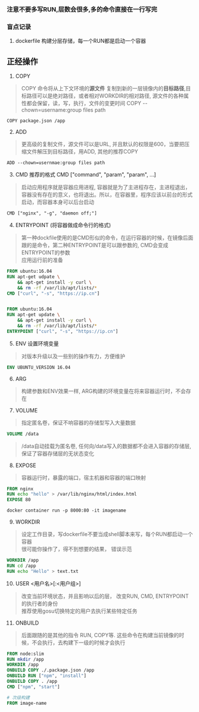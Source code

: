 ### 注意不要多写RUN,层数会很多,多的命令直接在一行写完
### 盲点记录
1. dockerfile 构建分层存储，每一个RUN都是启动一个容器


## 正经操作
1. COPY
> COPY 命令将从上下文环境的**源文件** 复制到新的一层镜像内的**目标路径**,目标路径可以是绝对路径，或者相对WORKDIR的相对路径,  源文件的各种属性都会保留，读，写，执行，文件的变更时间 COPY --chown=username:group files path
```docker
COPY package.json /app
```
2. ADD
> 更高级的复制文件，源文件可以是URL, 并且默认的权限是600，当要把压缩文件解压到目标路径，用ADD, 其他的推荐COPY  
```docker
ADD --chown=usernmae:group files path
```

3. CMD 推荐的格式 CMD ["command", "param", "param", ...] 
> 启动应用程序就是容器应用进程, 容器就是为了主进程存在，主进程退出，容器没有存在的意义，也将退出。所以，在容器里，程序应该以前台的形式启动，而容器本身可以后台启动
```docker
CMD ["nginx", "-g", "daemon off;"]
```

4. ENTRYPOINT (将容器做成命令行的格式)
> 第一种dockfile使用的是CMD形似的命令，在运行容器的时候，在镜像后面跟的是命令，第二种ENTRYPOINT是可以跟参数的, CMD会变成ENTRYPOINT的参数  
> 应用运行前的准备
```dockerfile
FROM ubuntu:16.04
RUN apt-get udpate \
    && apt-get install -y curl \
    && rm -rf /var/lib/apt/lists/*
CMD ["curl", "-s", "https://ip.cn"]


FROM ubuntu:16.04
RUN apt-get update \
    && apt-get install -y curl \
    && rm -rf /var/lib/apt/lists/*
ENTRYPOINT ["curl", "-s", "https://ip.cn"]
```

5. ENV 设置环境变量
> 对版本升级以及一些别的操作有力，方便维护
```dockerfile
ENV UBUNTU_VERSION 16.04
```

6. ARG
> 构建参数和ENV效果一样, ARG构建的环境变量在将来容器运行时，不会存在

7. VOLUME
> 指定匿名卷，保证不响容器的存储型写入大量数据
```dockerfile
VOLUME /data
```
> /data自动挂载为匿名卷, 任何向/data写入的数据都不会进入容器的存储层, 保证了容器存储层的无状态变化

8. EXPOSE
> 容器运行时，暴露的端口，宿主机器和容器的端口映射
```dockerfile
FROM nginx
RUN echo "hello" > /var/lib/nginx/html/index.html
EXPOSE 80

docker container run -p 8000:80 -it imagename
```

9. WORKDIR
> 设定工作目录，写dockerfile不要当成shell脚本来写，每个RUN都启动一个容器  
很可能你操作了，得不到想要的结果， 
错误示范
```dockerfile
WORKDIR /app
RUN cd /app
RUN echo "Hello" > text.txt
```

10. USER <用户名>[:<用户组>]
> 改变当前环境状态，并且影响以后的层， 改变RUN, CMD, ENTRYPOINT的执行者的身份  
> 推荐使用gosu切换特定的用户去执行某些特定任务

11. ONBUILD
> 后面跟随的是其他的指令 RUN, COPY等. 这些命令在构建当前镜像的时候，不会执行，去构建下一级的时候才会执行
```dockerfile
FROM node:slim
RUN mkdir /app
WORKDIR /app
ONBUILD COPY ./.package.json /app
ONBUILD RUN ["npm", "install"]
ONBUILD COPY . /app
CMD ["npm", "start"]

# 次级构建
FROM image-name
```
